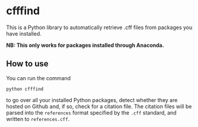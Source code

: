 # cfffind

This is a Python library to automatically retrieve .cff files from packages you have installed.

**NB: This only works for packages installed through Anaconda.**

## How to use
You can run the command
```
python cfffind
```
to go over all your installed Python packages, detect whether they are hosted on Github and, if so, check for a citation file. The citation files will be parsed into the `references` format specified by the `.cff` standard, and written to `references.cff`.
